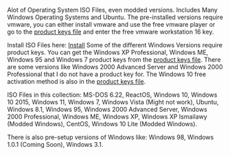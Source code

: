 Alot of Operating System ISO Files, even modded versions. Includes Many Windows Operating Systems and Ubuntu.
The pre-installed versions require vmware, you can either install vmware and use the free vmware player or go to the [product keys file](https://github.com/kiggy13/iso-database/files/9131619/product.keys.txt) and enter the free vmware workstation 16 key.

Install ISO Files here: [Install](https://icedrive.net/s/bF2N89QhaG2vTkjQXGTQSA3ACYia)
Some of the different Windows Versions require product keys. You can get the Windows XP Professional, Windows ME, Windows 95 and Windows 7 product keys from the [product keys file](https://github.com/kiggy13/iso-database/files/9131619/product.keys.txt). There are some versions like Windows 2000 Advanced Server and Windows 2000 Professional that I do not have a product key for. The Windows 10 free activation method is also in the [product keys file](https://github.com/kiggy13/iso-database/files/9131619/product.keys.txt).

ISO Files in this collection: MS-DOS 6.22, ReactOS, Windows 10, Windows 10 2015, Windows 11, Windows 7, Windows Vista (Might not work), Ubuntu, Windows 8.1, Windows 95, Windows 2000 Advanced Server, Windows 2000 Professional, Windows ME, Windows XP, Windows XP Ismailawy (Modded Windows), CentOS, Windows 10 Lite (Modded Windows).

There is also pre-setup versions of Windows like: Windows 98, Windows 1.0.1 (Coming Soon), Windows 3.1.
